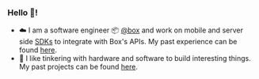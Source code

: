 ### Hello 👋!

- ☁️ I am a software engineer 📦 [@box](https://www.box.com/) and work on mobile and server side [SDKs](https://github.com/box/sdks) to integrate with Box's APIs. My past experience can be found [here](https://sujaygarlanka.com/experience.html).
- 📐 I like tinkering with hardware and software to build interesting things. My past projects can be found [here](https://sujaygarlanka.com/projects.html).
